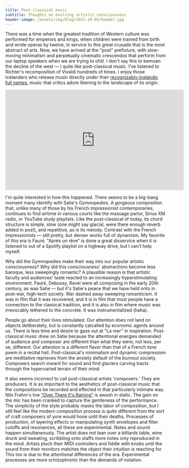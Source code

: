 ```yaml
---
title: Post-classical music
subtitle: Thoughts on evolving artistic consciousness
header-image: /assets/img/blog/2021-10-05/header.jpg
---
```


There was a time when the greatest tradition of Western culture was performed for emperors and kings, when children were trained from birth and wrote operas by twelve, in service to this great crusade that is the most abstract of arts. Now, we have arrived at the "post" prefixture, with slow-moving minimalism and perpetually cinematic crescendos that perform from our laptop speakers when we are trying to chill. I don't say this to bemoan the decline of the west — I quite like post-classical music. I've listened to Richter's recomposition of Vivaldi hundreds of times. I enjoy those Icelanders who release music directly under their [recognizably-Icelandic full names](https://www.youtube.com/watch?v=1THzWUJZhGo&list=OLAK5uy_kW-gUhIG9LfPNr0cbHLjL5j1V-O8Cp8hA), music that critics adore likening to the landscape of its origin.

<iframe width="560" height="315" src="https://www.youtube.com/embed/WaCib0B8T24" title="YouTube video player" frameborder="0" allow="accelerometer; autoplay; clipboard-write; encrypted-media; gyroscope; picture-in-picture" allowfullscreen></iframe>

I'm quite interested in how this happened. There seems to be a big-bang moment many identify with Satie's Gymnopedies. A gorgeous composition that, unlike many of those by his French impressionist contemporaries, continues to find airtime in various courts like the massage parlor, Sirius XM radio, or YouTube study playlists. Like the post-classical of today, its chord structure is simple, slow (one might say glacial, were there enough reverb added in post), and repetitive, as is its melody. Contrast with the French impressionists — still pretty, but denser works full of dynamism. My favorite of this era is Fauré. "Aprés un rêve" is done a great disservice when it is listened to out of a Spotify playlist on a highway drive, but I can't help myself.

Why did the Gymnopedies make their way into our popular artistic consciousness? Why did this consciousness' abstractions become less baroque, less sweepingly romantic? A plausible reason is that artistic faculty and audiences' taste reacted to an increasingly hyperstimulating environment. Fauré, Debussy, Ravel were all composing in the early 20th century, as was Satie — but it's Satie's peace that we have held onto in post-war, high-tech society. War dashed away sweeping romanticism. It was in film that it was recovered, and it is in film that most people have a connection to the classical tradition, and it is also in film where music was irrevocably tethered to the concrete. It was instrumentalized (haha).

People go about their lives stimulated. Our attention does not land on objects deliberately, but is constantly catcalled by economic agents around us. There is less time and desire to gaze out at "La mer" in inspiration. Post-classical music drew on Satie because the attentional energies demanded of audience and composer are different than what they were; not less, per se, different. Our attention is a different flavor than that of a French tone poem in a recital hall. Post-classical's minimalism and dynamic compression are meditative reprieves from the anxiety default of the burnout society. Composers search inward for sound and find glaciers carving tracts through the hypervaried terrain of their mind.

It also seems incorrect to call post-classical artists 'composers.' They are producers. It is as important to the aesthetics of post-classical music that the compositions be recorded and effected in that particularly intimate way. Nils Frahm's live ["Over There It's Raining"](https://www.youtube.com/watch?v=1THzWUJZhGo&list=OLAK5uy_kW-gUhIG9LfPNr0cbHLjL5j1V-O8Cp8hA) is awash in static. The gain on the mic has been cranked to capture the gentleness of the performance. The simplicity of the style probably masks the labor of composition, but I still feel like the modern composition process is quite different from the sort of craft composers of yore would hone until their deaths. Processes of production, of layering effects or manipulating synth envelopes and filter cutoffs and resonances, all these are experimental. Notes and sound happen simultaneously. The artist does not lean over a billiards table, wine drunk and sweating, scribbling onto staffs more notes only reproduced in the mind. Artists pluck their MIDI controllers and fiddle with knobs until the sound from their monitors matches the object their intuition is reaching for. This too is due to the attentional differences of the era. Experimental processes are more schizophrenic than the demands of notation.

